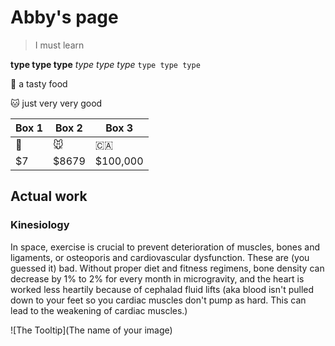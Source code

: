 # Abby's page
> I must learn

**type type type**
_type type type_
`type type type`

:apple: a tasty food

:cat: just very very good

Box 1 | Box 2 | Box 3 |
---| ---| ---|
:banana: | :mouse: | :canada: |
$7 | $8679 | $100,000 |



## Actual work
### Kinesiology
In space, exercise is crucial to prevent deterioration of muscles, bones and ligaments, or osteoporis and cardiovascular dysfunction. These are (you guessed it) bad. Without proper diet and fitness regimens, bone density can decrease by 1% to 2% for every month in microgravity, and the heart is worked less heartily because of cephalad fluid lifts (aka blood isn't pulled down to your feet so you cardiac muscles don't pump as hard. This can lead to the weakening of cardiac muscles.)

![The Tooltip](The name of your image)
